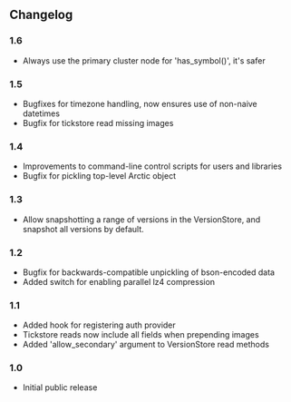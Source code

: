 
## Changelog

### 1.6

  * Always use the primary cluster node for 'has_symbol()', it's safer

### 1.5

  * Bugfixes for timezone handling, now ensures use of non-naive datetimes
  * Bugfix for tickstore read missing images

### 1.4

  * Improvements to command-line control scripts for users and libraries
  * Bugfix for pickling top-level Arctic object

### 1.3

  * Allow snapshotting a range of versions in the VersionStore, and 
    snapshot all versions by default.

### 1.2

  * Bugfix for backwards-compatible unpickling of bson-encoded data
  * Added switch for enabling parallel lz4 compression

### 1.1

  * Added hook for registering auth provider
  * Tickstore reads now include all fields when prepending images
  * Added 'allow_secondary' argument to VersionStore read methods

### 1.0

  *  Initial public release
